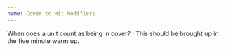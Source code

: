 ```yaml
---
name: Cover to Hit Modifiers
---
```

When does a unit count as being in cover?
: This should be brought up in the five minute warm up.